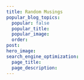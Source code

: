```yaml
---
title: Random Musings
popular_blog_topics:
  popular: false
  popular_title:
  popular_image:
  order:
post:
hero_image:
search_engine_optimization:
  page_title:
  page_description:
---
```


